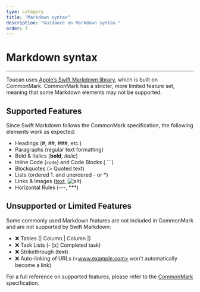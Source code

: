 ```yaml
---
type: category
title: "Markdown syntax"
description: "Guidance on Markdown syntax."
order: 7
---
```


# Markdown syntax

---

Toucan uses [Apple’s Swift Markdown library](https://github.com/apple/swift-markdown), which is built on CommonMark. CommonMark has a stricter, more limited feature set, meaning that some Markdown elements may not be supported.

## Supported Features

Since Swift Markdown follows the CommonMark specification, the following elements work as expected:

- Headings (#, ##, ###, etc.)
- Paragraphs (regular text formatting)
- Bold & Italics (**bold**, *italic*)
- Inline Code (`code`) and Code Blocks (  ```)
- Blockquotes (> Quoted text)
- Lists (ordered 1. and unordered - or *)
- Links & Images ([text](url), ![alt](image_url))
- Horizontal Rules (---, ***)

## Unsupported or Limited Features

Some commonly used Markdown features are not included in CommonMark and are not supported by Swift Markdown:

- ❌ Tables (| Column | Column |)
- ❌ Task Lists (- [x] Completed task)
- ❌ Strikethrough (~~text~~)
- ❌ Auto-linking of URLs (<www.example.com> won’t automatically become a link)

For a full reference on supported features, please refer to the [CommonMark](https://commonmark.org/) specification.
